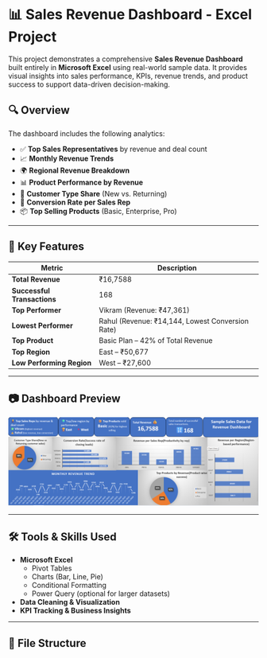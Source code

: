 # 📊 Sales Revenue Dashboard - Excel Project

This project demonstrates a comprehensive **Sales Revenue Dashboard** built entirely in **Microsoft Excel** using real-world sample data. It provides visual insights into sales performance, KPIs, revenue trends, and product success to support data-driven decision-making.

## 🔍 Overview

The dashboard includes the following analytics:

- ✅ **Top Sales Representatives** by revenue and deal count  
- 📈 **Monthly Revenue Trends**  
- 🌍 **Regional Revenue Breakdown**  
- 📊 **Product Performance by Revenue**  
- 🔄 **Customer Type Share** (New vs. Returning)  
- 🎯 **Conversion Rate per Sales Rep**  
- 📦 **Top Selling Products** (Basic, Enterprise, Pro)

---

## 📌 Key Features

| Metric | Description |
|--------|-------------|
| **Total Revenue** | ₹16,7588 |
| **Successful Transactions** | 168 |
| **Top Performer** | Vikram (Revenue: ₹47,361) |
| **Lowest Performer** | Rahul (Revenue: ₹14,144, Lowest Conversion Rate) |
| **Top Product** | Basic Plan – 42% of Total Revenue |
| **Top Region** | East – ₹50,677 |
| **Low Performing Region** | West – ₹27,600 |

---

## 📷 Dashboard Preview

![Sales Dashboard](./Screenshot%202025-07-20%20153722.png)

---

## 🛠️ Tools & Skills Used

- **Microsoft Excel**
  - Pivot Tables
  - Charts (Bar, Line, Pie)
  - Conditional Formatting
  - Power Query (optional for larger datasets)
- **Data Cleaning & Visualization**
- **KPI Tracking & Business Insights**

---

## 📁 File Structure

